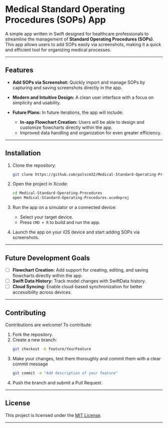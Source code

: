 # Medical Standard Operating Procedures (SOPs) App

A simple app written in Swift designed for healthcare professionals to streamline the management of **Standard Operating Procedures (SOPs)**. This app allows users to add SOPs easily via screenshots, making it a quick and efficient tool for organizing medical processes.

---

## Features

- **Add SOPs via Screenshot:**
  Quickly import and manage SOPs by capturing and saving screenshots directly in the app.

- **Modern and Intuitive Design:**
  A clean user interface with a focus on simplicity and usability.

- **Future Plans:**
  In future iterations, the app will include:
  - **In-app Flowchart Creation:** Users will be able to design and customize flowcharts directly within the app.
  - Improved data handling and organization for even greater efficiency.

---

## Installation

1. Clone the repository:
   ```bash
   git clone https://github.com/polscm32/Medical-Standard-Operating-Procedures.git

2. Open the project in Xcode:
   ```bash
   cd Medical-Standard-Operating-Procedures
   open Medical-Standard-Operating-Procedures.xcodeproj

3. Run the app on a simulator or a connected device:
   - Select your target device.
   - Press `CMD + R` to build and run the app.

4. Launch the app on your iOS device and start adding SOPs via screenshots.

 ---

## Future Development Goals

- [ ] **Flowchart Creation:** Add support for creating, editing, and saving flowcharts directly within the app.
- [ ] **Swift Data History:** Track model changes with SwiftData history.
- [ ] **Cloud Syncing:** Enable cloud-based synchronization for better accessibility across devices.

---

## Contributing

Contributions are welcome! To contribute:

1. Fork the repository.
2. Create a new branch:
   ```bash
   git checkout -b feature/YourFeature
3. Make your changes, test them thoroughly and commit them with a clear commit message
    ```bash
   git commit -m "Add description of your feature"
4. Push the branch and submit a Pull Request.

---

## License

This project is licensed under the [MIT License](LICENSE).

---
